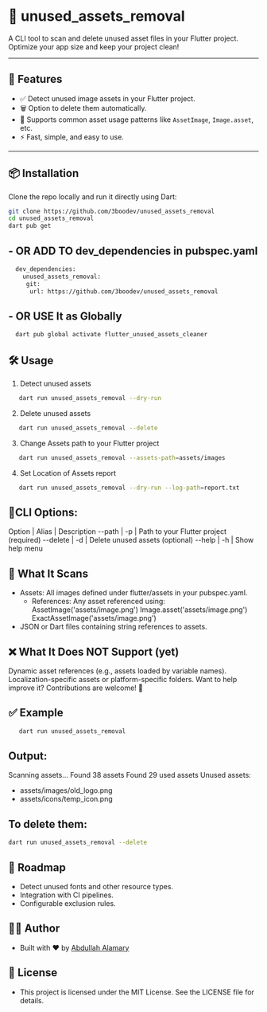 # 🧹 unused_assets_removal

A CLI tool to scan and delete unused asset files in your Flutter project. Optimize your app size and keep your project clean!

---

## 🚀 Features

- ✅ Detect unused image assets in your Flutter project.
- 🗑 Option to delete them automatically.
- 🧠 Supports common asset usage patterns like `AssetImage`, `Image.asset`, etc.
- ⚡ Fast, simple, and easy to use.

---

## 📦 Installation

Clone the repo locally and run it directly using Dart:

```bash
git clone https://github.com/3boodev/unused_assets_removal
cd unused_assets_removal
dart pub get
```
## - OR ADD TO dev_dependencies in pubspec.yaml
```bash
  dev_dependencies:
    unused_assets_removal:
     git:
      url: https://github.com/3boodev/unused_assets_removal
```
## - OR USE It as Globally
```bash
  dart pub global activate flutter_unused_assets_cleaner
```

## 🛠 Usage

1. Detect unused assets

```bash
   dart run unused_assets_removal --dry-run
```
2. Delete unused assets

```bash
   dart run unused_assets_removal --delete
```
3. Change Assets path to your Flutter project

```bash
   dart run unused_assets_removal --assets-path=assets/images
```
4. Set Location of Assets report

```bash
   dart run unused_assets_removal --dry-run --log-path=report.txt
```
## 🧾CLI Options:

Option | Alias | Description
--path | -p | Path to your Flutter project (required)
--delete | -d | Delete unused assets (optional)
--help | -h | Show help menu

## 📁 What It Scans

- Assets: All images defined under flutter/assets in your pubspec.yaml.
  - References: Any asset referenced using:
      AssetImage('assets/image.png')
      Image.asset('assets/image.png')
      ExactAssetImage('assets/image.png')
- JSON or Dart files containing string references to assets.

## ❌ What It Does NOT Support (yet)

Dynamic asset references (e.g., assets loaded by variable names).
Localization-specific assets or platform-specific folders.
Want to help improve it? Contributions are welcome! 🙌

## ✅ Example

```bash
   dart run unused_assets_removal
```

## Output:

Scanning assets...
Found 38 assets
Found 29 used assets
Unused assets:
- assets/images/old_logo.png
- assets/icons/temp_icon.png

## To delete them:

```bash
dart run unused_assets_removal --delete
```
## 📌 Roadmap

- Detect unused fonts and other resource types.
- Integration with CI pipelines.
- Configurable exclusion rules.

## 👨‍💻 Author

- Built with ❤️ by <a href="https://github.com/3boodev">Abdullah Alamary</a>

## 📝 License

- This project is licensed under the MIT License. See the LICENSE file for details.

